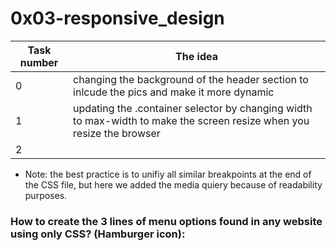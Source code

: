 # 0x03-responsive_design #
| Task number      | The idea |
| ----------- | ----------- |
| 0 | changing the background of the header section to inlcude the pics and make it more dynamic |
| 1 | updating the .container selector by changing width to max-width to make the screen resize when you resize the browser |
| 2 |

- Note: the best practice is to unifiy all similar breakpoints at the end of the CSS file, but here we added the media quiery because of readability purposes.
### How to create the 3 lines of menu options found in any website using only CSS? (Hamburger icon):
